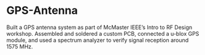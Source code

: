 # GPS-Antenna
Built a GPS antenna system as part of McMaster IEEE’s Intro to RF Design workshop. Assembled and soldered a custom PCB, connected a u-blox GPS module, and used a spectrum analyzer to verify signal reception around 1575 MHz.
